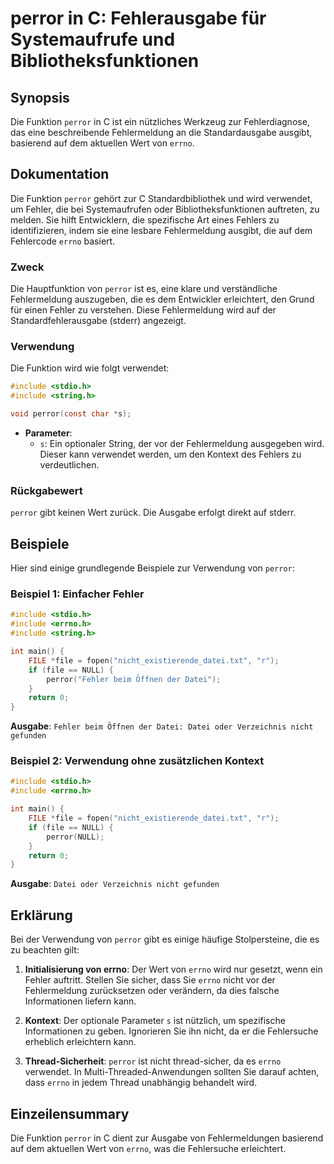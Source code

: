 <!--
Meta Description: # perror in C: Fehlerausgabe für Systemaufrufe und Bibliotheksfunktionen ## Synopsis Die Funktion `perror` in C ist ein nützliches Werkzeug zur Fehler...
Meta Keywords: die, perror, errno, der, von
-->

# perror in C: Fehlerausgabe für Systemaufrufe und Bibliotheksfunktionen

## Synopsis
Die Funktion `perror` in C ist ein nützliches Werkzeug zur Fehlerdiagnose, das eine beschreibende Fehlermeldung an die Standardausgabe ausgibt, basierend auf dem aktuellen Wert von `errno`.

## Dokumentation
Die Funktion `perror` gehört zur C Standardbibliothek und wird verwendet, um Fehler, die bei Systemaufrufen oder Bibliotheksfunktionen auftreten, zu melden. Sie hilft Entwicklern, die spezifische Art eines Fehlers zu identifizieren, indem sie eine lesbare Fehlermeldung ausgibt, die auf dem Fehlercode `errno` basiert.

### Zweck
Die Hauptfunktion von `perror` ist es, eine klare und verständliche Fehlermeldung auszugeben, die es dem Entwickler erleichtert, den Grund für einen Fehler zu verstehen. Diese Fehlermeldung wird auf der Standardfehlerausgabe (stderr) angezeigt.

### Verwendung
Die Funktion wird wie folgt verwendet:

```c
#include <stdio.h>
#include <string.h>

void perror(const char *s);
```

- **Parameter**: 
  - `s`: Ein optionaler String, der vor der Fehlermeldung ausgegeben wird. Dieser kann verwendet werden, um den Kontext des Fehlers zu verdeutlichen.

### Rückgabewert
`perror` gibt keinen Wert zurück. Die Ausgabe erfolgt direkt auf stderr.

## Beispiele
Hier sind einige grundlegende Beispiele zur Verwendung von `perror`:

### Beispiel 1: Einfacher Fehler
```c
#include <stdio.h>
#include <errno.h>
#include <string.h>

int main() {
    FILE *file = fopen("nicht_existierende_datei.txt", "r");
    if (file == NULL) {
        perror("Fehler beim Öffnen der Datei");
    }
    return 0;
}
```
**Ausgabe**: `Fehler beim Öffnen der Datei: Datei oder Verzeichnis nicht gefunden`

### Beispiel 2: Verwendung ohne zusätzlichen Kontext
```c
#include <stdio.h>
#include <errno.h>

int main() {
    FILE *file = fopen("nicht_existierende_datei.txt", "r");
    if (file == NULL) {
        perror(NULL);
    }
    return 0;
}
```
**Ausgabe**: `Datei oder Verzeichnis nicht gefunden`

## Erklärung
Bei der Verwendung von `perror` gibt es einige häufige Stolpersteine, die es zu beachten gilt:

1. **Initialisierung von errno**: Der Wert von `errno` wird nur gesetzt, wenn ein Fehler auftritt. Stellen Sie sicher, dass Sie `errno` nicht vor der Fehlermeldung zurücksetzen oder verändern, da dies falsche Informationen liefern kann.

2. **Kontext**: Der optionale Parameter `s` ist nützlich, um spezifische Informationen zu geben. Ignorieren Sie ihn nicht, da er die Fehlersuche erheblich erleichtern kann.

3. **Thread-Sicherheit**: `perror` ist nicht thread-sicher, da es `errno` verwendet. In Multi-Threaded-Anwendungen sollten Sie darauf achten, dass `errno` in jedem Thread unabhängig behandelt wird.

## Einzeilensummary
Die Funktion `perror` in C dient zur Ausgabe von Fehlermeldungen basierend auf dem aktuellen Wert von `errno`, was die Fehlersuche erleichtert.